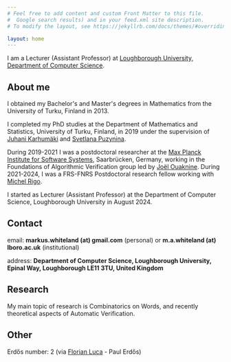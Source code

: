 ```yaml
---
# Feel free to add content and custom Front Matter to this file.
#  Google search results) and in your feed.xml site description.
# To modify the layout, see https://jekyllrb.com/docs/themes/#overriding-theme-defaults

layout: home
---
```

I am a Lecturer (Assistant Professor) at [Loughborough University, Department of Computer Science](https://www.lboro.ac.uk/departments/compsci).


## About me
I obtained my Bachelor's and Master's degrees in Mathematics from the University of Turku, Finland in 2013.

I completed my PhD studies at the Department of Mathematics and Statistics, University of Turku, Finland, in 2019 under the supervision of [Juhani Karhumäki](https://www.math.utu.fi/en/home/karhumak/) and [Svetlana Puzynina](http://math.nsc.ru/~puzynina/).

During 2019-2021 I was a postdoctoral researcher at the [Max Planck Institute for Software Systems](https://www.mpi-sws.org), Saarbrücken, Germany, working in the Foundations of Algorithmic Verification group led by [Joël Ouaknine](https://people.mpi-sws.org/~joel/). During 2021-2024, I was a FRS-FNRS Postdoctoral research fellow working with [Michel Rigo](https://www.uliege.be/cms/c_9054334/fr/repertoire?uid=U016860).

I started as Lecturer (Assistant Professor) at the Department of Computer Science, Loughborough University in August 2024.

## Contact
email: **markus.whiteland (at) gmail.com** (personal) or **m.a.whiteland (at) lboro.ac.uk** (institutional)

address: **Department of Computer Science, Loughborough University, Epinal Way, Loughborough LE11 3TU, United Kingdom**

## Research
My main topic of research is Combinatorics on Words, and recently theoretical aspects of Automatic Verification.

## Other
Erdős number: 2 (via [Florian Luca](https://www.wits.ac.za/staff/academic-a-z-listing/l/florianlucawitsacza/) - Paul Erdős)



